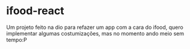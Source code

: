 # ifood-react


Um projeto feito na dio para refazer um app com a cara do ifood, quero implementar algumas costumizações, mas no momento ando meio sem tempo:P
